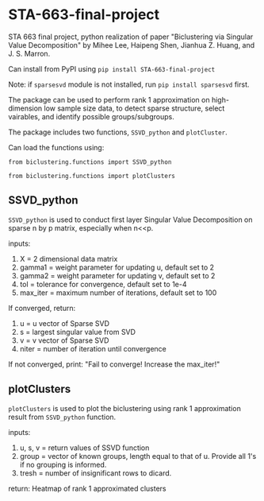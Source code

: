 # STA-663-final-project

STA 663 final project, python realization of paper "Biclustering via Singular Value Decomposition" by Mihee Lee, Haipeng Shen, Jianhua Z. Huang, and J. S. Marron.

Can install from PyPI using `pip install STA-663-final-project`

Note: if `sparsesvd` module is not installed, run `pip install sparsesvd` first.

The package can be used to perform rank 1 approximation on high-dimension low sample size data, to detect sparse structure, select vairables, and identify possible groups/subgroups. 

The package includes two functions, `SSVD_python` and `plotCluster`.

Can load the functions using:

`from biclustering.functions import SSVD_python`

`from biclustering.functions import plotClusters`

## SSVD_python
`SSVD_python` is used to conduct first layer Singular Value Decomposition on sparse n by p matrix, especially when n<<p.

inputs:
  1. X = 2 dimensional data matrix
  2. gamma1 = weight parameter for updating u, default set to 2
  3. gamma2 = weight parameter for updating v, default set to 2
  4. tol = tolerance for convergence, default set to 1e-4
  5. max_iter = maximum number of iterations, default set to 100
    
If converged, return:
  1. u = u vector of Sparse SVD
  2. s = largest singular value from SVD
  3. v = v vector of Sparse SVD
  4. niter = number of iteration until convergence

If not converged, print:
  "Fail to converge! Increase the max_iter!"

## plotClusters
`plotClusters` is used to plot the biclustering using rank 1 approximation result from `SSVD_python` function.

inputs:
    
  1. u, s, v = return values of SSVD function
  2. group = vector of known groups, length equal to that of u. Provide all 1's if no grouping is informed.
  3. tresh = number of insignificant rows to dicard.
    
return:
  Heatmap of rank 1 approximated clusters
